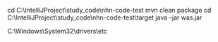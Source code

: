 cd C:\IntelliJProject\study_code\nhn-code-test
mvn clean package
cd C:\IntelliJProject\study_code\nhn-code-test\target
java –jar was.jar

C:\Windows\System32\drivers\etc